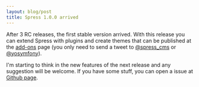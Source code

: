 ```yaml
---
layout: blog/post
title: Spress 1.0.0 arrived
---
```

After 3 RC releases, the first stable version arrived. With this release you can
extend Spress with plugins and create themes that can be published at the
[add-ons](<{{ site.url }}/add-ons>) page (you only need to send a tweet to 
[@spress_cms][url_spress_cms] or [@yosymfony][url_yosymfony]).

I'm starting to think in the new features of the next release and any suggestion
will be welcome. If you have some stuff, you can open a issue at
[Github page](https://github.com/yosymfony/Spress/issues).

[url_spress_cms]: http://twitter.com/spress_cms/
[url_yosymfony]: http://twitter.com/yosymfony/